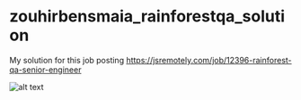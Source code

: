 # zouhirbensmaia_rainforestqa_solution
My solution for this job posting https://jsremotely.com/job/12396-rainforest-qa-senior-engineer


![alt text](./zouhirbensmaia_rainforestqa_solution/1.png)
